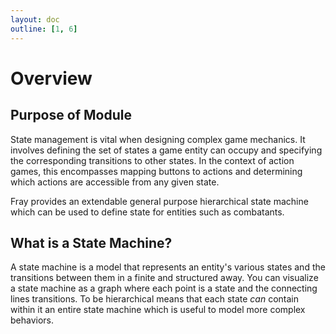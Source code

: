 ```yaml
---
layout: doc
outline: [1, 6]
---
```


# Overview

## Purpose of Module

State management is vital when designing complex game mechanics. It involves defining the set of states a game entity can occupy and specifying the corresponding transitions to other states. In the context of action games, this encompasses mapping buttons to actions and determining which actions are accessible from any given state.

Fray provides an extendable general purpose hierarchical state machine which can be used to define state for entities such as combatants.

## What is a State Machine?

A state machine is a model that represents an entity's various states and the transitions between them in a finite and structured away. You can visualize a state machine as a graph where each point is a state and the connecting lines transitions. To be hierarchical means that each state _can_ contain within it an entire state machine which is useful to model more complex behaviors.
